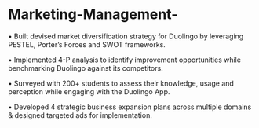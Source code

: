 # Marketing-Management-
• Built devised market diversification strategy for Duolingo by
leveraging PESTEL, Porter’s Forces and SWOT frameworks.

• Implemented 4-P analysis to identify improvement opportunities
while benchmarking Duolingo against its competitors.

• Surveyed with 200+ students to assess their knowledge, usage
and perception while engaging with the Duolingo App.

• Developed 4 strategic business expansion plans across multiple
domains & designed targeted ads for implementation.
